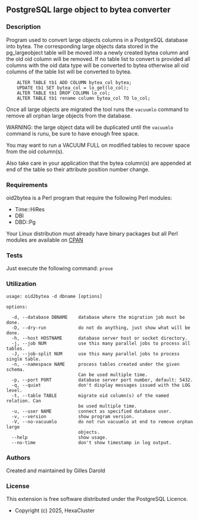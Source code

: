 ## PostgreSQL large object to bytea converter

### Description
Program used to convert large objects columns in a PostgreSQL database into
bytea. The corresponding large objects data stored in the pg_largeobject table
will be moved into a newly created bytea column and the old oid column will be
removed. If no table list to convert is provided all columns with the oid data
type will be converted to bytea otherwise all oid columns of the table list
will be converted to bytea. 

```
	ALTER TABLE tb1 ADD COLUMN bytea_col bytea;
	UPDATE tb1 SET bytea_col = lo_get(lo_col);
	ALTER TABLE tb1 DROP COLUMN lo_col;
	ALTER TABLE tb1 rename column bytea_col TO lo_col;
```

Once all large objects are migrated the tool runs the `vacuumlo` command to
remove all orphan large objects from the database.

WARNING: the large object data will be duplicated until the `vacuumlo` command
is runu, be sure to have enough free space.

You may want to run a VACUUM FULL on modified tables to recover space from
the oid column(s).

Also take care in your application that the bytea column(s) are appended at end
of the table so their attribute position number change.

### Requirements

oid2bytea is a Perl program that require the following Perl modules:

- Time::HiRes
- DBI
- DBD::Pg

Your Linux distribution must already have binary packages but all Perl modules
are available on [CPAN](https://www.cpan.org/)

### Tests

Just execute the following command: `prove`

### Utilization

```
usage: oid2bytea -d dbname [options]

options:

  -d, --database DBNAME    database where the migration job must be done.
  -D, --dry-run            do not do anything, just show what will be done.
  -h, --host HOSTNAME      database server host or socket directory.
  -j, --job NUM            use this many parallel jobs to process all tables.
  -J, --job-split NUM      use this many parallel jobs to process single table.
  -n, --namespace NAME     process tables created under the given schema.
                           Can be used multiple time.
  -p, --port PORT          database server port number, default: 5432.
  -q, --quiet              don't display messages issued with the LOG level.
  -t, --table TABLE        migrate oid column(s) of the named relation. Can
                           be used multiple time.
  -u, --user NAME          connect as specified database user.
  -v, --version            show program version.
  -V, --no-vacuumlo        do not run vacuumlo at end to remove orphan large
                           objects.
  --help                   show usage.
  --no-time                don't show timestamp in log output.
```

### Authors

Created and maintained by Gilles Darold

### License

This extension is free software distributed under the PostgreSQL Licence.

- Copyright (c) 2025, HexaCluster

